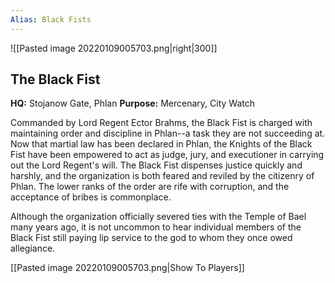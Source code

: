 ```yaml
---
Alias: Black Fists
---
```

![[Pasted image 20220109005703.png|right|300]]

## The Black Fist

**HQ:** Stojanow Gate, Phlan
**Purpose:** Mercenary, City Watch

Commanded by Lord Regent Ector Brahms, the Black Fist is charged with maintaining order and discipline in Phlan--a task they are not succeeding at.
Now that martial law has been declared in Phlan, the Knights of the Black Fist have been empowered to act as judge, jury, and executioner in carrying out the Lord Regent's will. The Black Fist dispenses justice quickly and harshly, and the organization is both feared and reviled by the citizenry of Phlan. The lower ranks of the order are rife with corruption, and the acceptance of bribes is commonplace.

Although the organization officially severed ties with the Temple of Bael many years ago, it is not uncommon to hear individual members of the Black Fist still paying lip service to the god to whom they once owed allegiance.

[[Pasted image 20220109005703.png|Show To Players]]